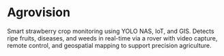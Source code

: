 # Agrovision
Smart strawberry crop monitoring using YOLO NAS, IoT, and GIS. Detects ripe fruits, diseases, and weeds in real-time via a rover with video capture, remote control, and geospatial mapping to support precision agriculture.
